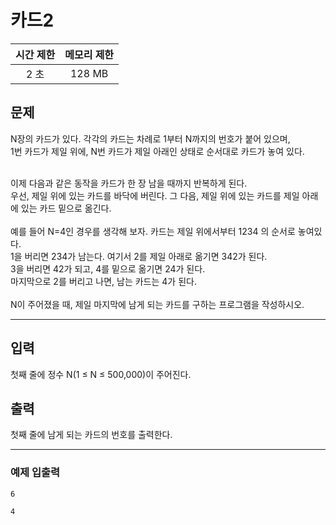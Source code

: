 # 카드2

| 시간 제한 | 메모리 제한 |
|:-----:|:------:|
|  2 초  | 128 MB |


## 문제
N장의 카드가 있다. 각각의 카드는 차례로 1부터 N까지의 번호가 붙어 있으며,
<br>
1번 카드가 제일 위에, N번 카드가 제일 아래인 상태로 순서대로 카드가 놓여 있다.


<br>
이제 다음과 같은 동작을 카드가 한 장 남을 때까지 반복하게 된다.
<br>
우선, 제일 위에 있는 카드를 바닥에 버린다. 그 다음, 제일 위에 있는 카드를 제일 아래에 있는 카드 밑으로 옮긴다.
<br><br>
예를 들어 N=4인 경우를 생각해 보자. 카드는 제일 위에서부터 1234 의 순서로 놓여있다.
<br>
1을 버리면 234가 남는다. 여기서 2를 제일 아래로 옮기면 342가 된다. <br>
3을 버리면 42가 되고, 4를 밑으로 옮기면 24가 된다. <br>
마지막으로 2를 버리고 나면, 남는 카드는 4가 된다.
<br><br>
N이 주어졌을 때, 제일 마지막에 남게 되는 카드를 구하는 프로그램을 작성하시오.

---
## 입력
첫째 줄에 정수 N(1 ≤ N ≤ 500,000)이 주어진다.

## 출력
첫째 줄에 남게 되는 카드의 번호를 출력한다.

---
### 예제 입출력
`6`

`4`